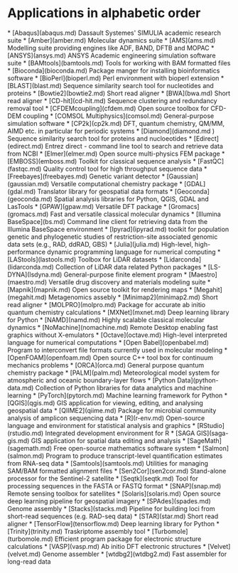 <h1> Applications in alphabetic order</h1>
<!-- head -2 alpha.md > tmp; grep \* index.md | sort | uniq >> tmp;mv tmp alpha.md -->
* [Abaqus](abaqus.md) Dassault Systemes' SIMULIA academic research suite
* [Amber](amber.md) Molecular dynamics suite
* [AMS](ams.md) Modelling suite providing engines like ADF, BAND, DFTB and MOPAC
* [ANSYS](ansys.md) ANSYS Academic engineering simulation software suite
* [BAMtools](bamtools.md) Tools for working with BAM formatted files
* [Bioconda](bioconda.md) Package manger for installing bioinformatics software
* [BioPerl](bioperl.md) Perl environment with bioperl extension
* [BLAST](blast.md) Sequence similarity search tool for nucleotides and proteins
* [Bowtie2](bowtie2.md) Short read aligner 
* [BWA](bwa.md) Short read aligner
* [CD-hit](cd-hit.md) Sequence clustering and redundancy removal tool
* [CFDEMcoupling](cfdem.md) Open source toolbox for CFD-DEM coupling
* [COMSOL Multiphysics](comsol.md) General-purpose simulation software
* [CP2k](cp2k.md) DFT, quantum chemistry, QM/MM, AIMD etc. in particular for periodic systems
* [Diamond](diamond.md ) Sequence similarity search tool for proteins and nucloeotides
* [Edirect](edirect.md) Entrez direct - command line tool to search and retrieve data from NCBI
* [Elmer](elmer.md) Open source multi-physics FEM package
* [EMBOSS](emboss.md) Toolkit for classical sequence analysis
* [FastQC](fastqc.md) Quality control tool for high throughput sequence data
* [Freebayes](freebayes.md) Genetic variant detector
* [Gaussian](gaussian.md) Versatile computational chemistry package
* [GDAL](gdal.md) Translator library for geospatial data formats
* [Geoconda](geoconda.md) Spatial analysis libraries for Python, QGIS, GDAL and LasTools
* [GPAW](gpaw.md) Versatile DFT package
* [Gromacs](gromacs.md) Fast and versatile classical molecular dynamics
* [Illumina BaseSpace](bs.md) Command line client for retrieving data from the Illumina BaseSpace environment
* [Ipyrad](ipyrad.md) toolkit for population genetic and phylogenetic studies of restriction-site associated genomic data sets (e.g., RAD, ddRAD, GBS)
* [Julia](julia.md)  High-level, high-performance dynamic programming language for numerical computing
* [LAStools](lastools.md) Toolbox for LiDAR datasets
* [Lidarconda](lidarconda.md) Collection of LiDAR data related Python packages
* [LS-DYNA](lsdyna.md) General-purpose finite element program
* [Maestro](maestro.md) Versatile drug discovery and materials modeling suite
* [Mapnik](mapnik.md) Open source toolkit for rendering maps
* [Megahit](megahit.md) Metagenomics assebly
* [Minimap2](minimap2.md) Short read aligner
* [MOLPRO](molpro.md) Package for accurate ab initio quantum chemistry calculations
* [MXNet](mxnet.md) Deep learning library for Python
* [NAMD](namd.md) Highly scalable classical molecular dynamics
* [NoMachine](nomachine.md) Remote Desktop enabling fast graphics without X-emulators
* [Octave](octave.md) High-level interpreted language for numerical computations
* [Open Babel](openbabel.md) Program to interconvert file formats currently used in molecular modeling
* [OpenFOAM](openfoam.md) Open source C++ tool box for continuum mechanics problems
* [ORCA](orca.md) General purpose quantum chemistry package
* [PALM](palm.md) Meteorological model system for atmospheric and oceanic boundary-layer flows
* [Python Data](python-data.md) Collection of Python libraries for data analytics and machine learning
* [PyTorch](pytorch.md) Machine learning framework for Python
* [QGIS](qgis.md) GIS application for viewing, editing, and analysing geospatial data
* [QIIME2](qiime.md) Package for microbial community analysis of amplicon sequencing data
* [R](r-env.md) Open-source language and environment for statistical analysis and graphics
* [RStudio](rstudio.md) Integrated development environment for R
* [SAGA GIS](saga-gis.md) GIS application for spatial data editing and analysis
* [SageMath](sagemath.md) Free open-source mathematics software system
* [Salmon](salmon.md) Program to produce transcript-level quantification estimates from RNA-seq data
* [Samtools](samtools.md) Utilities for managing SAM/BAM formatted alignment files
* [Sen2Cor](sen2cor.md) Stand-alone processor for the Sentinel-2 satellite
* [Seqtk](seqtk.md) Tool for processing sequences in the FASTA or FASTQ format
* [SNAP](snap.md) Remote sensing toolbox for satellites
* [Solaris](solaris.md) Open source deep learning pipeline for geospatial imagery
* [SPAdes](spades.md) Genome assembly
* [Stacks](stacks.md) Pipeline for building loci from short-read sequences (e.g. RAD-seq data)
* [STAR](star.md) Short read aligner
* [TensorFlow](tensorflow.md) Deep learning library for Python
* [Trinity](trinity.md) Traskriptome assembly tool
* [Turbomole](turbomole.md) Efficient program package for electronic structure calculations
* [VASP](vasp.md) Ab initio DFT electronic structures
* [Velvet](velvet.md) Genome assembler
* [wtdbg2](wtdbg2.md) Fast assembler for long-read data
